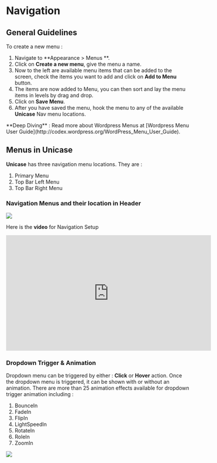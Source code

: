 # Navigation

## General Guidelines

To create a new menu :

1. Navigate to **Appearance > Menus **.
2. Click on **Create a new menu**, give the menu a name.
3. Now to the left are available menu items that can be added to the screen, check the items you want to add and click on **Add to Menu** button.
4. The items are now added to Menu, you can then sort and lay the menu items in levels by drag and drop.
5. Click on **Save Menu**.
6. After you have saved the menu, hook the menu to any of the available **Unicase** Nav menu locations.

<div class="alert alert-info">**Deep Diving** : Read more about Wordpress Menus at [Wordpress Menu User Guide](http://codex.wordpress.org/WordPress_Menu_User_Guide).</div>

## Menus in Unicase

**Unicase** has three navigation menu locations. They are :

1. Primary Menu
2. Top Bar Left Menu
3. Top Bar Right Menu

### Navigation Menus and their location in Header

![](http://transvelo.github.io/docs/unicase/images/navigation-menu.png)

Here is the **video** for Navigation Setup

<iframe width="560" height="315" src="https://www.youtube.com/embed/GZALYSYQb7E" frameborder="0" allowfullscreen></iframe>

### Dropdown Trigger & Animation

Dropdown menu can be triggered by either : **Click** or **Hover** action. Once the dropdown menu is triggered, it can be shown with or without an animation. There are more than 25 animation effects available for dropdown trigger animation including :

1. BounceIn
2. FadeIn
3. FlipIn
4. LightSpeedIn
5. RotateIn
6. RoleIn
7. ZoomIn

![](http://transvelo.github.io/docs/unicase/images/navigation-dropdown-trigger-animation.png)





